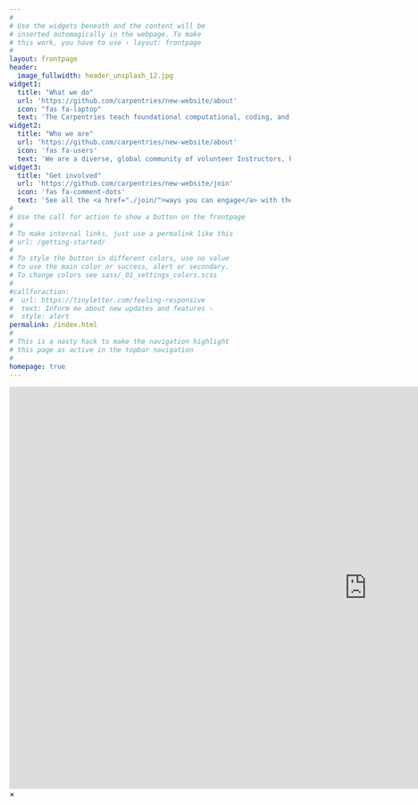 ```yaml
---
#
# Use the widgets beneath and the content will be
# inserted automagically in the webpage. To make
# this work, you have to use › layout: frontpage
#
layout: frontpage
header:
  image_fullwidth: header_unsplash_12.jpg
widget1:
  title: "What we do"
  url: 'https://github.com/carpentries/new-website/about'
  icon: "fas fa-laptop"
  text: 'The Carpentries teach foundational computational, coding, and data science skills to researchers worldwide. Software and Data Carpentry workshops are based on our lessons. Workshop hosts, Instructors and learners must be prepared to follow our <a href="http://docs.carpentries.org/topic_folders/policies/code-of-conduct.html">Code of Conduct</a>.'
widget2:
  title: "Who we are"
  url: 'https://github.com/carpentries/new-website/about'
  icon: 'fas fa-users'
  text: 'We are a diverse, global community of volunteer Instructors, helpers, <a href="./trainers/">Trainers</a>, <a href="./maintainers/">Lesson Maintainers</a>, champions, <a href="./memberorgs/">member organizations</a>, supporters and <a href="./team/">staff</a>. <a href="https://www.eventbrite.com/e/carpentrycon-2018-tickets-42447719271">Join us</a> at <a href="http://www.carpentrycon.org/">CarpentryCon 2018</a> in Dublin, our key community-building and networking event this year.'
widget3:
  title: "Get involved"
  url: 'https://github.com/carpentries/new-website/join'
  icon: 'fas fa-comment-dots'
  text: 'See all the <a href="./join/">ways you can engage</a> with the Carpentries. Get information about upcoming events such as workshops, meetups, and discussions from our <a href="https://software-carpentry.org/join/">community calendar</a>, or from our twice-monthly newsletter, <a href="http://eepurl.com/cfODMH"><em>Carpentry Clippings</em></a>. Follow us on <a href="https://twitter.com/thecarpentries/">Twitter</a>, <a href="https://www.facebook.com/carpentries">Facebook</a>, or <a href="https://swc-slack-invite.herokuapp.com/">Slack</a>.'
#
# Use the call for action to show a button on the frontpage
#
# To make internal links, just use a permalink like this
# url: /getting-started/
#
# To style the button in different colors, use no value
# to use the main color or success, alert or secondary.
# To change colors see sass/_01_settings_colors.scss
#
#callforaction:
#  url: https://tinyletter.com/feeling-responsive
#  text: Inform me about new updates and features ›
#  style: alert
permalink: /index.html
#
# This is a nasty hack to make the navigation highlight
# this page as active in the topbar navigation
#
homepage: true
---
```


<div id="videoModal" class="reveal-modal large" data-reveal="">
  <div class="flex-video widescreen vimeo" style="display: block;">
    <iframe width="1280" height="720" src="https://www.youtube.com/embed/3b5zCFSmVvU" frameborder="0" allowfullscreen></iframe>
  </div>
  <a class="close-reveal-modal">&#215;</a>
</div>
